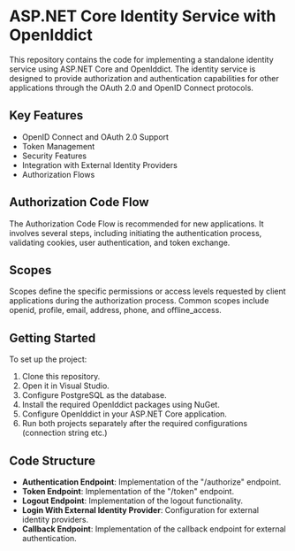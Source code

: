 # ASP.NET Core Identity Service with OpenIddict

This repository contains the code for implementing a standalone identity service using ASP.NET Core and OpenIddict. The identity service is designed to provide authorization and authentication capabilities for other applications through the OAuth 2.0 and OpenID Connect protocols.

## Key Features

- OpenID Connect and OAuth 2.0 Support
- Token Management
- Security Features
- Integration with External Identity Providers
- Authorization Flows

## Authorization Code Flow

The Authorization Code Flow is recommended for new applications. It involves several steps, including initiating the authentication process, validating cookies, user authentication, and token exchange.

## Scopes

Scopes define the specific permissions or access levels requested by client applications during the authorization process. Common scopes include openid, profile, email, address, phone, and offline_access.

## Getting Started

To set up the project:

1. Clone this repository.
2. Open it in Visual Studio.
3. Configure PostgreSQL as the database.
4. Install the required OpenIddict packages using NuGet.
5. Configure OpenIddict in your ASP.NET Core application.
6. Run both projects separately after the required configurations (connection string etc.)

## Code Structure

- **Authentication Endpoint**: Implementation of the "/authorize" endpoint.
- **Token Endpoint**: Implementation of the "/token" endpoint.
- **Logout Endpoint**: Implementation of the logout functionality.
- **Login With External Identity Provider**: Configuration for external identity providers.
- **Callback Endpoint**: Implementation of the callback endpoint for external authentication.
